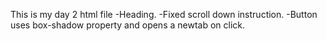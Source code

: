 This is my day 2 html file
-Heading.
-Fixed scroll down instruction.
-Button uses box-shadow property and opens a newtab on click.
